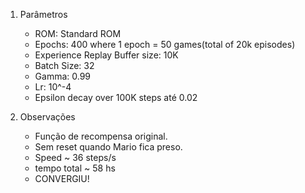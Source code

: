 1. Parâmetros
   - ROM: Standard ROM
   - Epochs: 400 where 1 epoch = 50 games(total of 20k episodes)
   - Experience Replay Buffer size: 10K
   - Batch Size: 32
   - Gamma: 0.99
   - Lr: 10^-4
   - Epsilon decay over 100K steps até 0.02

2. Observações
   - Função de recompensa original.
   - Sem reset quando Mario fica preso.
   - Speed ~ 36 steps/s
   - tempo total ~ 58 hs
   - CONVERGIU!
